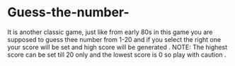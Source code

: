 # Guess-the-number-
It is another classic game, just like from early 80s in this game you are supposed to guess thee number from 1-20 and if you select the right one your score will be set and high score will be generated . NOTE: The highest score can be set till 20 only and the lowest score is 0 so play with caution .
